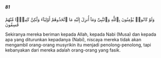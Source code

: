##### 81

<span class="ayah">وَلَوْ كَانُوا۟ يُؤْمِنُونَ بِٱللَّهِ وَٱلنَّبِىِّ وَمَآ أُنزِلَ إِلَيْهِ مَا ٱتَّخَذُوهُمْ أَوْلِيَآءَ وَلَٰكِنَّ كَثِيرًۭا مِّنْهُمْ فَٰسِقُونَ</span>

<span class="ayah_translation">Sekiranya mereka beriman kepada Allah, kepada Nabi (Musa) dan kepada apa yang diturunkan kepadanya (Nabi), niscaya mereka tidak akan mengambil orang-orang musyrikin itu menjadi penolong-penolong, tapi kebanyakan dari mereka adalah orang-orang yang fasik.</span>
